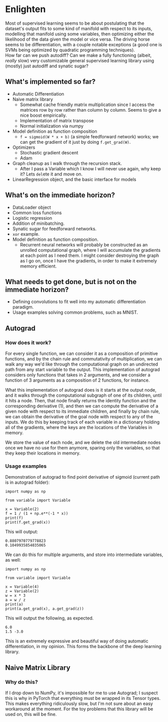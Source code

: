 # Enlighten
Most of supervised learning seems to be about postulating that the dataset's output fits to some kind of manifold with respect to its inputs, modelling that manifold using some variables, then optimizing either the likelihood of the data given the model or vice versa. The driving horse seems to be differentiation, with a couple notable exceptions (a good one is SVMs being optimized by quadratic programming techniques).  
How far can we push autodiff? Can we make a fully functioning (albeit, _really_ slow) very customizable general supervised learning library using (mostly) just autodiff and synatic sugar?

## What's implemented so far?

* Automatic Differentiation
* Naive matrix library
    * Somewhat cache friendly matrix multiplication since I access the matrices row by row rather than column by column. Seems to give a nice boost empirically.
    * Implementation of matrix transpose
    * Normal initialization via numpy
* Model definition as function composition
    * `f = sigmoid(W * x + b)` (a simple feedforward network) works; we can get the gradient of it just by doing `f.get_grad(W)`.
* Optimizers
	* Stochastic gradient descent
	* Adam
* Graph cleanup as I walk through the recursion stack.
    * After I pass a Variable which I know I will never use again, why keep it? Lets `del`ete it and move on.
* LinearRegression object, and the basic interface for models

## What's on the immediate horizon?

* DataLoader object
* Common loss functions
* Logistic regression
* Addition of minibatching.
* Synatic sugar for feedforward networks.
* `xor` example.
* Model definition as function composition.
    * Recurrent neural networks will probably be constructed as an unrolled computational graph, where I will accumulate the gradients at each point as I need them. I might consider destroying the graph as I go on, once I have the gradients, in order to make it extremely memory efficient.

## What needs to get done, but is not on the immediate horizon?
* Defining convolutions to fit well into my automatic differentiation paradigm.
* Usage examples solving common problems, such as MNIST.

## Autograd
### How does it work?
For every single function, we can consider it as a composition of primitive functions, and by the chain rule and commutativity of multiplication, we can walk any way we'd like through the computational graph on an undirected path from any start variable to the output. This implementation of autograd considers only functions that takes in 2 arguments, and we consider a function of 3 arguments as a composition of 2 functions, for instance. 

What this implementation of autograd does is it starts at the output node, and it walks through the computational subgraph of one of its children, until it hits a node. Then, that node finally returns the identity function and the corresponding derivative (1), and then we can compute the derivative of a given node with respect to its immediate children, and finally by chain rule, we can obtain the derivative of the goal node with respect to any of the inputs. We do this by keeping track of each variable in a dictionary holding all of the gradients, where the keys are the locations of the Variables in memory. 

We store the value of each node, and we delete the old intermediate nodes once we have no use for them anymore, sparing only the variables, so that they keep their locations in memory.
### Usage examples

Demonstration of autograd to find point derivative of sigmoid (current path is in autograd folder):
```
import numpy as np

from variable import Variable

x = Variable(2)
f = 1 / (1 + np.e**(-1 * x))
print(f)
print(f.get_grad(x))
```
This will output:
```
0.8807970779778823
0.1049935854035065
```

We can do this for multiple arguments, and store into intermediate variables, as well:
```
import numpy as np

from variable import Variable

x = Variable(4)
z = Variable(2)
w = x * 3
a = w / z
print(a)
print(a.get_grad(x), a.get_grad(z))
```
This will output the following, as expected.
```
6.0
1.5 -3.0
```

This is an extremely expressive and beautiful way of doing automatic differentiation, in my opinion. This forms the backbone of the deep learning library.

## Naive Matrix Library
### Why do this?
If I drop down to NumPy, it's impossible for me to use Autograd; I suspect this is why in PyTorch that everything must be wrapped in its Tensor types. This makes everything ridiculously slow, but I'm not sure about an easy workaround at the moment. For the toy problems that this library will be used on, this will be fine.

